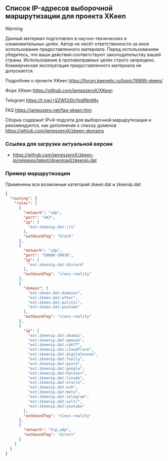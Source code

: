 ## Список IP-адресов выборочной маршрутизации для проекта XKeen
> [!WARNING]
> Данный материал подготовлен в научно-технических и ознакомительных целях. Автор не несёт ответственности за иное использование предоставленного материала. Перед использованием убедитесь, что ваши действия соответствуют законодательству вашей страны. Использование в противоправных целях строго запрещено. Коммерческая эксплуатация предоставленного материала не допускается.

Подробнее о проекте XKeen <https://forum.keenetic.ru/topic/16899-xkeen/>

Форк XKeen <https://github.com/jameszeroX/XKeen>

Telegram <https://t.me/+SZWOjSlvYpdlNmMy>

FAQ <https://jameszero.net/faq-xkeen.htm>

Сборка содержит IPv4-подсети для выборочной маршрутизации и рекомендуется, как дополнение к списку доменов <https://github.com/jameszeroX/zkeen-domains>

### Ссылка для загрузки актуальной версии

- <https://github.com/jameszeroX/zkeen-ip/releases/latest/download/zkeenip.dat>

### Пример маршрутизации
Применены все возможные категорий zkeen.dat и zkeenip.dat

```json
{
  "routing": {
    "rules": [
      {
        "network": "udp",
        "port": "443",
        "ip": [
          "ext:zkeenip.dat:!ru"
        ],
        "outboundTag": "block"
      },
      {
        "network": "udp",
        "port": "50000-50030",
        "ip": [
          "ext:zkeenip.dat:discord"
        ],
        "outboundTag": "vless-reality"
      },
      {
        "domain": [
          "ext:zkeen.dat:domains",
          "ext:zkeen.dat:other",
          "ext:zkeen.dat:politic",
          "ext:zkeen.dat:youtube"
        ],
        "outboundTag": "vless-reality"
      },
      {
        "ip": [
          "ext:zkeenip.dat:akamai",
          "ext:zkeenip.dat:amazon",
          "ext:zkeenip.dat:cdn77",
          "ext:zkeenip.dat:cloudflare",
          "ext:zkeenip.dat:digitalocean",
          "ext:zkeenip.dat:fastly",
          "ext:zkeenip.dat:gcore",
          "ext:zkeenip.dat:google",
          "ext:zkeenip.dat:hetzner",
          "ext:zkeenip.dat:linode",
          "ext:zkeenip.dat:oracle",
          "ext:zkeenip.dat:ovh",
          "ext:zkeenip.dat:meta",
          "ext:zkeenip.dat:telegram",
          "ext:zkeenip.dat:vultr",
          "ext:zkeenip.dat:youtube"
        ],
        "outboundTag": "vless-reality"
      },
      {
        "network": "tcp,udp",
        "outboundTag": "direct"
      }
    ]
  }
}
```
